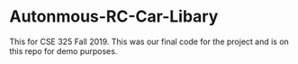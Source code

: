 # Autonmous-RC-Car-Libary

This for CSE 325 Fall 2019. This was our final code for the project and is on this repo for demo purposes. 
